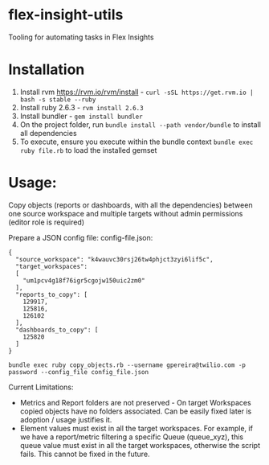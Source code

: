 # flex-insight-utils
Tooling for automating tasks in Flex Insights 

# Installation
1. Install rvm https://rvm.io/rvm/install - ```curl -sSL https://get.rvm.io | bash -s stable --ruby```
2. Install ruby 2.6.3 - ```rvm install 2.6.3```
3. Install bundler - ```gem install bundler```
4. On the project folder, run ```bundle install --path vendor/bundle``` to install all dependencies
5. To execute, ensure you execute within the bundle context ```bundle exec ruby file.rb``` to load the installed gemset

# Usage:
Copy objects (reports or dashboards, with all the dependencies) between one source workspace and multiple targets without admin permissions (editor role is required)

Prepare a JSON config file:
config-file.json:
```
{
  "source_workspace": "k4wauvc30rsj26tw4phjct3zyi6lif5c",
  "target_workspaces":
  [
    "um1pcv4g18f76igr5cgojw150uic2zm0"
  ],
  "reports_to_copy": [
    129917,
    125816,
    126102
  ],
  "dashboards_to_copy": [
    125820
  ]
}
```

```bundle exec ruby copy_objects.rb --username gpereira@twilio.com -p password --config_file config_file.json```

Current Limitations:
- Metrics and Report folders are not preserved - On target Workspaces copied objects have no folders associated. Can be easily fixed later is adoption / usage justifies it. 
- Element values must exist in all the target workspaces. For example, if we have a report/metric filtering a specific Queue (queue_xyz), this queue value must exist in all the target workspaces, otherwise the script fails. This cannot be fixed in the future.
